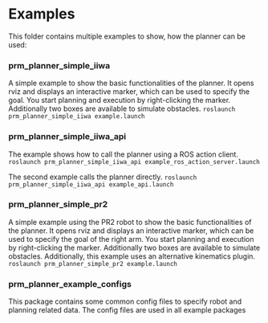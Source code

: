 # Examples
This folder contains multiple examples to show, how the planner can be used:

### prm_planner_simple_iiwa
A simple example to show the basic functionalities of the planner. It opens rviz and displays an interactive marker, which can be used to specify the goal. You start planning and execution by right-clicking the marker. Additionally two boxes are available to simulate obstacles.
```roslaunch prm_planner_simple_iiwa example.launch```

### prm_planner_simple_iiwa_api
The example shows how to call the planner using a ROS action client. 
```roslaunch prm_planner_simple_iiwa_api example_ros_action_server.launch``` 

The second example calls the planner directly.
```roslaunch prm_planner_simple_iiwa_api example_api.launch``` 

### prm_planner_simple_pr2
A simple example using the PR2 robot to show the basic functionalities of the planner. It opens rviz and displays an interactive marker, which can be used to specify the goal of the right arm. You start planning and execution by right-clicking the marker. Additionally two boxes are available to simulate obstacles. Additionally, this example uses an alternative kinematics plugin.
```roslaunch prm_planner_simple_pr2 example.launch```

### prm_planner_example_configs
This package contains some common config files to specify robot and planning related data. The config files are used in all example packages